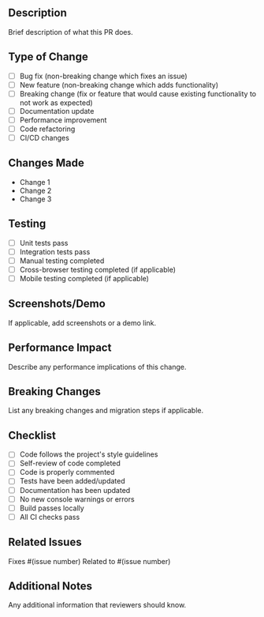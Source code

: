 ## Description

Brief description of what this PR does.

## Type of Change

- [ ] Bug fix (non-breaking change which fixes an issue)
- [ ] New feature (non-breaking change which adds functionality)
- [ ] Breaking change (fix or feature that would cause existing functionality to
      not work as expected)
- [ ] Documentation update
- [ ] Performance improvement
- [ ] Code refactoring
- [ ] CI/CD changes

## Changes Made

- Change 1
- Change 2
- Change 3

## Testing

- [ ] Unit tests pass
- [ ] Integration tests pass
- [ ] Manual testing completed
- [ ] Cross-browser testing completed (if applicable)
- [ ] Mobile testing completed (if applicable)

## Screenshots/Demo

If applicable, add screenshots or a demo link.

## Performance Impact

Describe any performance implications of this change.

## Breaking Changes

List any breaking changes and migration steps if applicable.

## Checklist

- [ ] Code follows the project's style guidelines
- [ ] Self-review of code completed
- [ ] Code is properly commented
- [ ] Tests have been added/updated
- [ ] Documentation has been updated
- [ ] No new console warnings or errors
- [ ] Build passes locally
- [ ] All CI checks pass

## Related Issues

Fixes #(issue number) Related to #(issue number)

## Additional Notes

Any additional information that reviewers should know.
